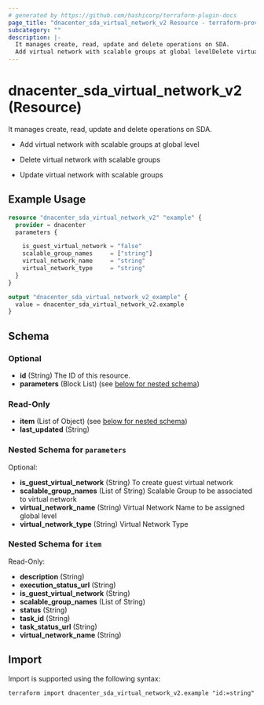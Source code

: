 ```yaml
---
# generated by https://github.com/hashicorp/terraform-plugin-docs
page_title: "dnacenter_sda_virtual_network_v2 Resource - terraform-provider-dnacenter"
subcategory: ""
description: |-
  It manages create, read, update and delete operations on SDA.
  Add virtual network with scalable groups at global levelDelete virtual network with scalable groupsUpdate virtual network with scalable groups
---
```


# dnacenter_sda_virtual_network_v2 (Resource)

It manages create, read, update and delete operations on SDA.

- Add virtual network with scalable groups at global level

- Delete virtual network with scalable groups

- Update virtual network with scalable groups

## Example Usage

```terraform
resource "dnacenter_sda_virtual_network_v2" "example" {
  provider = dnacenter
  parameters {

    is_guest_virtual_network = "false"
    scalable_group_names     = ["string"]
    virtual_network_name     = "string"
    virtual_network_type     = "string"
  }
}

output "dnacenter_sda_virtual_network_v2_example" {
  value = dnacenter_sda_virtual_network_v2.example
}
```

<!-- schema generated by tfplugindocs -->
## Schema

### Optional

- **id** (String) The ID of this resource.
- **parameters** (Block List) (see [below for nested schema](#nestedblock--parameters))

### Read-Only

- **item** (List of Object) (see [below for nested schema](#nestedatt--item))
- **last_updated** (String)

<a id="nestedblock--parameters"></a>
### Nested Schema for `parameters`

Optional:

- **is_guest_virtual_network** (String) To create guest virtual network
- **scalable_group_names** (List of String) Scalable Group to be associated to virtual network
- **virtual_network_name** (String) Virtual Network Name to be assigned  global level
- **virtual_network_type** (String) Virtual Network Type


<a id="nestedatt--item"></a>
### Nested Schema for `item`

Read-Only:

- **description** (String)
- **execution_status_url** (String)
- **is_guest_virtual_network** (String)
- **scalable_group_names** (List of String)
- **status** (String)
- **task_id** (String)
- **task_status_url** (String)
- **virtual_network_name** (String)

## Import

Import is supported using the following syntax:

```shell
terraform import dnacenter_sda_virtual_network_v2.example "id:=string"
```
